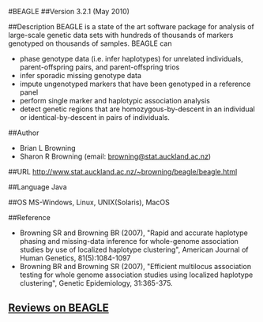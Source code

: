 #BEAGLE
##Version
3.2.1 (May 2010)

##Description
BEAGLE is a state of the art software package for analysis of large-scale genetic data sets with hundreds of thousands of markers genotyped on thousands of samples. BEAGLE can 
* phase genotype data (i.e. infer haplotypes) for unrelated individuals, parent-offspring pairs, and parent-offspring trios 
* infer sporadic missing genotype data 
* impute ungenotyped markers that have been genotyped in a reference panel 
* perform single marker and haplotypic association analysis 
* detect genetic regions that are homozygous-by-descent in an individual or identical-by-descent in pairs of individuals.

##Author
* Brian L Browning
* Sharon R Browning (email: browning@stat.auckland.ac.nz)

##URL
http://www.stat.auckland.ac.nz/~browning/beagle/beagle.html

##Language
Java

##OS
MS-Windows, Linux, UNIX(Solaris), MacOS

##Reference
* Browning SR and Browning BR (2007), "Rapid and accurate haplotype phasing and missing-data inference for whole-genome association studies by use of localized haplotype clustering", American Journal of Human Genetics, 81(5):1084-1097
* Browning BR and Browning SR (2007), "Efficient multilocus association testing for whole genome association studies using localized haplotype clustering", Genetic Epidemiology, 31:365-375.


## [Reviews on BEAGLE](https://github.com/gaow/genetic-analysis-software/issues/36)